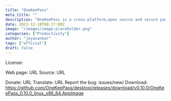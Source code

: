 ```yaml
---
title: "OneKeePass"
meta_title: ""
description: "OneKeePass is a cross-platform,open source and secure password manager"
date: 2023-12-18T08:17:00Z
image: "/images/image-placeholder.png"
categories: ["Productivity"]
author: "jeyasankar"
tags: ["official"]
draft: false
---
```


License:

Web page: URL
Source: URL

Donate: URL
Translate: URL
Report the bug: issues/new/
Download: https://github.com/OneKeePass/desktop/releases/download/v0.10.0/OneKeePass_0.10.0_linux_x86_64.AppImage
